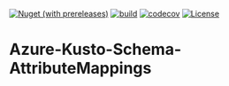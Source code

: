 [![Nuget (with prereleases)](https://img.shields.io/nuget/vpre/Custom.Azure.Kusto.Schema.AttributeMappings)](https://www.nuget.org/packages/Custom.Azure.Kusto.Schema.AttributeMappings/)
[![build](https://github.com/mateusz-opoka/Azure-Kusto-Schema-AttributeMappings/workflows/build/badge.svg?branch=master)](#)
[![codecov](https://codecov.io/gh/mateusz-opoka/Azure-Kusto-Schema-AttributeMappings/branch/master/graph/badge.svg)](https://codecov.io/gh/mateusz-opoka/Azure-Kusto-Schema-AttributeMappings)
[![License](https://img.shields.io/badge/License-Apache%202.0-blue.svg)](https://github.com/mateusz-opoka/Azure-Kusto-Schema-AttributeMappings/blob/master/LICENSE)

# Azure-Kusto-Schema-AttributeMappings
